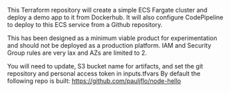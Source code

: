 This Terraform repository will create a simple ECS Fargate cluster and deploy a demo app to it from Dockerhub. 
It will also configure CodePipeline to deploy to this ECS service from a Github repository. 

This has been designed as a minimum viable product for experimentation and should not be deployed as a production platform. 
IAM and Security Group rules are very lax and AZs are limited to 2. 

You will need to update, S3 bucket name for artifacts, and set the git repository and personal access token in inputs.tfvars
By default the following repo is built: https://github.com/pauljflo/node-hello